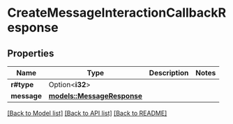 # CreateMessageInteractionCallbackResponse

## Properties

Name | Type | Description | Notes
------------ | ------------- | ------------- | -------------
**r#type** | Option<**i32**> |  | 
**message** | [**models::MessageResponse**](MessageResponse.md) |  | 

[[Back to Model list]](../README.md#documentation-for-models) [[Back to API list]](../README.md#documentation-for-api-endpoints) [[Back to README]](../README.md)


